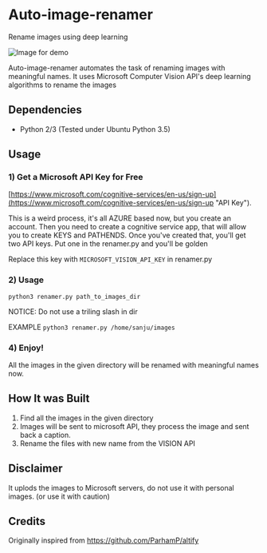 # Auto-image-renamer
Rename images using deep learning

![Image for demo](images/gif.gif)

Auto-image-renamer automates the task of renaming images with meaningful names. It uses Microsoft Computer Vision API's deep learning algorithms to rename the images


## Dependencies

- Python 2/3 (Tested under Ubuntu Python 3.5) 


## Usage 

### 1) Get a Microsoft API Key for Free
[https://www.microsoft.com/cognitive-services/en-us/sign-up](https://www.microsoft.com/cognitive-services/en-us/sign-up "API Key").

This is a weird process, it's all AZURE based now, but you create an account. Then you need to create a cognitive service app, that will allow you to create KEYS and PATHENDS. Once you've created that, you'll get two API keys. Put one in the renamer.py and you'll be golden

Replace this key with `MICROSOFT_VISION_API_KEY` in renamer.py

### 2) Usage

`python3 renamer.py path_to_images_dir`

NOTICE: Do not use a triling slash in dir

EXAMPLE `python3 renamer.py /home/sanju/images`

### 4) Enjoy!

All the images in the given directory will be renamed with meaningful names now. 


## How It was Built

1. Find all the images in the given directory
2. Images will be sent to microsoft API, they process the image and sent back a caption.
3. Rename the files with new name from the VISION API


## Disclaimer

It uplods the images to Microsoft servers, do not use it with personal images. (or use it with caution) 

## Credits

Originally inspired from https://github.com/ParhamP/altify
